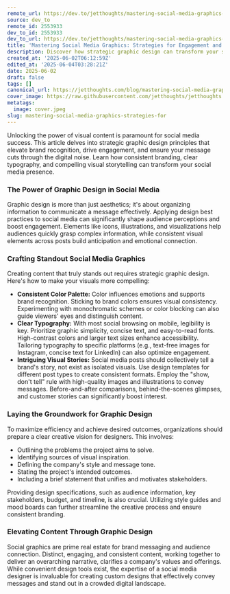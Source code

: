 ```yaml
---
remote_url: https://dev.to/jetthoughts/mastering-social-media-graphics-strategies-for-engagement-and-brand-recognition-2knd
source: dev_to
remote_id: 2553933
dev_to_id: 2553933
dev_to_url: https://dev.to/jetthoughts/mastering-social-media-graphics-strategies-for-engagement-and-brand-recognition-2knd
title: 'Mastering Social Media Graphics: Strategies for Engagement and Brand Recognition'
description: Discover how strategic graphic design can transform your social media presence, driving engagement and building brand recognition. Learn about consistent branding, clear typography, and compelling visual storytelling.
created_at: '2025-06-02T06:12:59Z'
edited_at: '2025-06-04T03:28:21Z'
date: 2025-06-02
draft: false
tags: []
canonical_url: https://jetthoughts.com/blog/mastering-social-media-graphics-strategies-for/
cover_image: https://raw.githubusercontent.com/jetthoughts/jetthoughts.github.io/master/content/blog/mastering-social-media-graphics-strategies-for/cover.jpeg
metatags:
  image: cover.jpeg
slug: mastering-social-media-graphics-strategies-for
---
```

Unlocking the power of visual content is paramount for social media success. This article delves into strategic graphic design principles that elevate brand recognition, drive engagement, and ensure your message cuts through the digital noise. Learn how consistent branding, clear typography, and compelling visual storytelling can transform your social media presence.

### The Power of Graphic Design in Social Media

Graphic design is more than just aesthetics; it's about organizing information to communicate a message effectively. Applying design best practices to social media can significantly shape audience perceptions and boost engagement. Elements like icons, illustrations, and visualizations help audiences quickly grasp complex information, while consistent visual elements across posts build anticipation and emotional connection.

### Crafting Standout Social Media Graphics

Creating content that truly stands out requires strategic graphic design. Here's how to make your visuals more compelling:

*   **Consistent Color Palette:** Color influences emotions and supports brand recognition. Sticking to brand colors ensures visual consistency. Experimenting with monochromatic schemes or color blocking can also guide viewers' eyes and distinguish content.
*   **Clear Typography:** With most social browsing on mobile, legibility is key. Prioritize graphic simplicity, concise text, and easy-to-read fonts. High-contrast colors and larger text sizes enhance accessibility. Tailoring typography to specific platforms (e.g., text-free images for Instagram, concise text for LinkedIn) can also optimize engagement.
*   **Intriguing Visual Stories:** Social media posts should collectively tell a brand's story, not exist as isolated visuals. Use design templates for different post types to create consistent formats. Employ the "show, don't tell" rule with high-quality images and illustrations to convey messages. Before-and-after comparisons, behind-the-scenes glimpses, and customer stories can significantly boost interest.

### Laying the Groundwork for Graphic Design

To maximize efficiency and achieve desired outcomes, organizations should prepare a clear creative vision for designers. This involves:

*   Outlining the problems the project aims to solve.
*   Identifying sources of visual inspiration.
*   Defining the company's style and message tone.
*   Stating the project's intended outcomes.
*   Including a brief statement that unifies and motivates stakeholders.

Providing design specifications, such as audience information, key stakeholders, budget, and timeline, is also crucial. Utilizing style guides and mood boards can further streamline the creative process and ensure consistent branding.

### Elevating Content Through Graphic Design

Social graphics are prime real estate for brand messaging and audience connection. Distinct, engaging, and consistent content, working together to deliver an overarching narrative, clarifies a company's values and offerings. While convenient design tools exist, the expertise of a social media designer is invaluable for creating custom designs that effectively convey messages and stand out in a crowded digital landscape.
